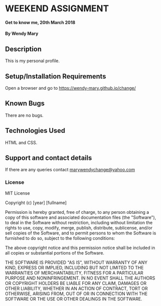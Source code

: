 # WEEKEND ASSIGNMENT
#### Get to know me, 20th March 2018
#### By **Wendy Mary**
## Description
This is my personal profile.
## Setup/Installation Requirements
Open a browser and go to  https://wendy-mary.github.io/change/
## Known Bugs
There are no bugs.
## Technologies Used
HTML and CSS.
## Support and contact details
If there are any queries contact marywendychange@yahoo.com
### License

MIT License

Copyright (c) [year] [fullname]

Permission is hereby granted, free of charge, to any person obtaining a copy
of this software and associated documentation files (the "Software"), to deal
in the Software without restriction, including without limitation the rights
to use, copy, modify, merge, publish, distribute, sublicense, and/or sell
copies of the Software, and to permit persons to whom the Software is
furnished to do so, subject to the following conditions:

The above copyright notice and this permission notice shall be included in all
copies or substantial portions of the Software.

THE SOFTWARE IS PROVIDED "AS IS", WITHOUT WARRANTY OF ANY KIND, EXPRESS OR
IMPLIED, INCLUDING BUT NOT LIMITED TO THE WARRANTIES OF MERCHANTABILITY,
FITNESS FOR A PARTICULAR PURPOSE AND NONINFRINGEMENT. IN NO EVENT SHALL THE
AUTHORS OR COPYRIGHT HOLDERS BE LIABLE FOR ANY CLAIM, DAMAGES OR OTHER
LIABILITY, WHETHER IN AN ACTION OF CONTRACT, TORT OR OTHERWISE, ARISING FROM,
OUT OF OR IN CONNECTION WITH THE SOFTWARE OR THE USE OR OTHER DEALINGS IN THE
SOFTWARE.
